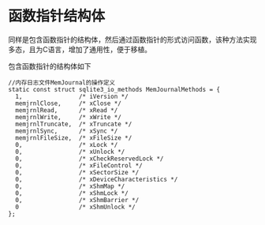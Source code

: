 # 函数指针结构体

同样是包含函数指针的结构体，然后通过函数指针的形式访问函数，该种方法实现多态，且为C语言，增加了通用性，便于移植。

包含函数指针的结构体如下

	//内存日志文件MemJournal的操作定义
	static const struct sqlite3_io_methods MemJournalMethods = {
	  1,                /* iVersion */
	  memjrnlClose,     /* xClose */
	  memjrnlRead,      /* xRead */
	  memjrnlWrite,     /* xWrite */
	  memjrnlTruncate,  /* xTruncate */
	  memjrnlSync,      /* xSync */
	  memjrnlFileSize,  /* xFileSize */
	  0,                /* xLock */
	  0,                /* xUnlock */
	  0,                /* xCheckReservedLock */
	  0,                /* xFileControl */
	  0,                /* xSectorSize */
	  0,                /* xDeviceCharacteristics */
	  0,                /* xShmMap */
	  0,                /* xShmLock */
	  0,                /* xShmBarrier */
	  0                 /* xShmUnlock */
	};



